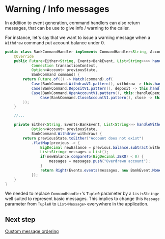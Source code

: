 # Warning / Info messages

In addition to event generation, command handlers can also return messages, that can be use to give info / warning to the caller.

For instance, let's say that we want to issue a warning message when a `Withdraw` command put account balance under 0.

```java
public class BankCommandHandler implements CommandHandler<String, Account, BankCommand, BankEvent, List<String>, Connection> {
    @Override
    public Future<Either<String, Events<BankEvent, List<String>>>> handleCommand(
            Connection transactionContext,
            Option<Account> previousState,
            BankCommand command) {
        return Future.of(() -> Match(command).of(
            Case(BankCommand.WithdrawV1.pattern(), withdraw -> this.handleWithdraw(previousState, withdraw)),
            Case(BankCommand.DepositV1.pattern(), deposit -> this.handleDeposit(previousState, deposit)),
            Case(BankCommand.OpenAccountV1.pattern(), this::handleOpening),
                Case(BankCommand.CloseAccountV1.pattern(), close -> this.handleClosing(previousState, close))
        ));
    }

    //...

    private Either<String, Events<BankEvent, List<String>>> handleWithdraw(
            Option<Account> previousState,
            BankCommand.Withdraw withdraw) {
        return previousState.toEither("Account does not exist")
            .flatMap(previous -> {
                BigDecimal newBalance = previous.balance.subtract(withdraw.amount);
                List<String> messages = List();
                if(newBalance.compareTo(BigDecimal.ZERO) < 0) {
                    messages = messages.push("Overdrawn account");
                }
                return Right(Events.events(messages, new BankEvent.MoneyWithdrawn(withdraw.account, withdraw.amount)));
            });
    }
}
```

We needed to replace `CommandHandler`'s `Tuple0` parameter by a `List<String>` well suited to represent basic messages.
This implies to change this `Message` parameter from `Tuple0` to `List<Message>` everywhere in the application.

## Next step

[Custom message ordering](./event-ordering.md)